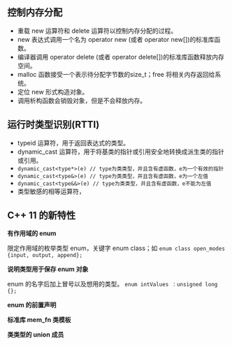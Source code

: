 ## 控制内存分配

* 重载 new 运算符和 delete 运算符以控制内存分配的过程。
* new 表达式调用一个名为 operator new (或者 operator new[])的标准库函数。
* 编译器调用 operator delete (或者 operator delete[])的标准库函数释放内存空间。
* malloc 函数接受一个表示待分配字节数的size_t；free 将相关内存返回给系统。
* 定位 new 形式构造对象。
* 调用析构函数会销毁对象，但是不会释放内存。

## 运行时类型识别(RTTI)

* typeid 运算符，用于返回表达式的类型。
* dynamic_cast 运算符，用于将基类的指针或引用安全地转换成派生类的指针或引用。
* `dynamic_cast<type*>(e) // type为类类型，并且含有虚函数，e为一个有效的指针`
* `dynamic_cast<type&>(e) // type为类类型，并且含有虚函数，e为一个左值`
* `dynamic_cast<type&&>(e) // type为类类型，并且含有虚函数，e不能为左值`
* 类型敏感的相等运算符，


## C++ 11 的新特性

**有作用域的 enum**

限定作用域的枚举类型 enum，关键字 enum class；如 `enum class open_modes {input, output, append};`

**说明类型用于保存 enum 对象**

enum 的名字后加上冒号以及想用的类型。 `enum intValues ：unsigned long {};`

**enum 的前置声明**

**标准库 mem_fn 类模板**

**类类型的 union 成员**
